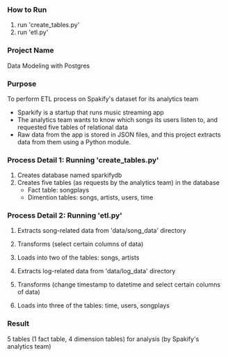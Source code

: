 ### How to Run
1. run 'create_tables.py'
2. run 'etl.py'

### Project Name
Data Modeling with Postgres

### Purpose
To perform ETL process on Spakify's dataset for its analytics team
* Sparkify is a startup that runs music streaming app
* The analytics team wants to know which songs its users listen to,
  and requested five tables of relational data
* Raw data from the app is stored in JSON files, and this project
  extracts data from them using a Python module.

### Process Detail 1: Running 'create_tables.py'
1. Creates database named sparkifydb
2. Creates five tables (as requests by the analytics team) in the database
   - Fact table: songplays
   - Dimention tables: songs, artists, users, time

### Process Detail 2: Running 'etl.py'
1. Extracts song-related data from 'data/song_data' directory
2. Transforms (select certain columns of data)
3. Loads into two of the tables: songs, artists

4. Extracts log-related data from 'data/log_data' directory
5. Transforms (change timestamp to datetime and select certain columns of data)
6. Loads into three of the tables: time, users, songplays

### Result
5 tables (1 fact table, 4 dimension tables) for analysis
(by Spakify's analytics team)
